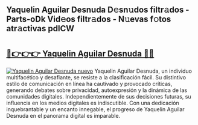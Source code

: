## Yaquelin Aguilar Desnuda D𝚎sn𝚞dos filtr𝚊dos - Parts-oDk Vid𝚎os filtr𝚊dos - N𝚞evas f𝚘tos atr𝚊ctivas pdlCW

# <h2><a href="http://mb7yxwa.tromn.icu/?c=Yaquelin+Aguilar+Desnuda">🔗👉👉👉 Yaquelin Aguilar Desnuda 🔗🔗</a></h2>

[![Yaquelin Aguilar Desnuda nuevo](https://i.imgur.com/pEAQMta.gif)](http://mb7yxwa.tromn.icu/?c=Yaquelin+Aguilar+Desnuda)
Yaquelin Aguilar Desnuda, un individuo multifacético y desafiante, se resiste a la clasificación fácil. Su distintivo estilo de comunicación en línea ha cautivado y provocado críticas, generando debates sobre privacidad, autoexpresión y la dinámica de las comunidades digitales. Independientemente de sus decisiones futuras, su influencia en los medios digitales es indiscutible. Con una dedicación inquebrantable y un encanto innegable, el progreso de Yaquelin Aguilar Desnuda en el panorama digital es imparable.
